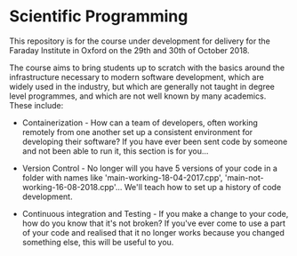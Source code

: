 # Scientific Programming

This repository is for the course under development for delivery for the Faraday Institute in Oxford on the 29th and 30th of October 2018.

The course aims to bring students up to scratch with the basics around the infrastructure necessary to modern software development, which are widely used in the industry, but which are generally not taught in degree level programmes, and which are not well known by many academics. These include:

* Containerization - How can a team of developers, often working remotely from one another set up a consistent environment for developing their software? If you have ever been sent code by someone and not been able to run it, this section is for you...

* Version Control - No longer will you have 5 versions of your code in a folder with names like 'main-working-18-04-2017.cpp', 'main-not-working-16-08-2018.cpp'... We'll teach how to set up a history of code development.

* Continuous integration and Testing - If you make a change to your code, how do you know that it's not broken? If you've ever come to use a part of your code and realised that it no longer works because you changed something else, this will be useful to you.

